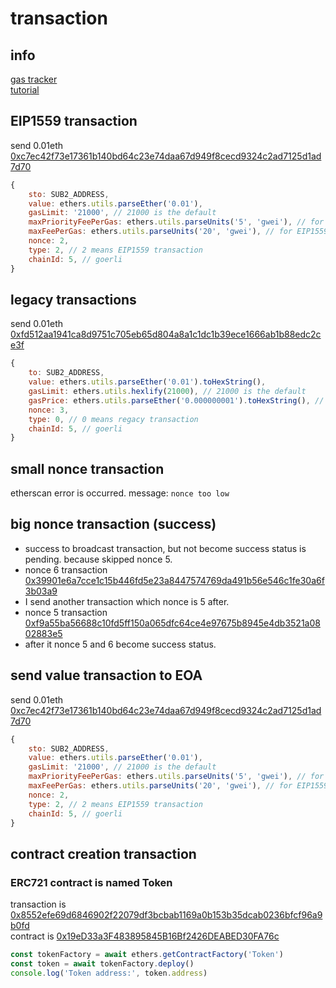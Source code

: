 # transaction

## info

[gas tracker](https://etherscan.io/gastracker)  
[tutorial](https://docs.etherscan.io/tutorials/signing-raw-transactions)

## EIP1559 transaction

send 0.01eth [0xc7ec42f73e17361b140bd64c23e74daa67d949f8cecd9324c2ad7125d1ad7d70](https://goerli.etherscan.io/tx/0xc7ec42f73e17361b140bd64c23e74daa67d949f8cecd9324c2ad7125d1ad7d70)

```javascript
{
    sto: SUB2_ADDRESS,
    value: ethers.utils.parseEther('0.01'),
    gasLimit: '21000', // 21000 is the default
    maxPriorityFeePerGas: ethers.utils.parseUnits('5', 'gwei'), // for EIP1559
    maxFeePerGas: ethers.utils.parseUnits('20', 'gwei'), // for EIP1559
    nonce: 2,
    type: 2, // 2 means EIP1559 transaction
    chainId: 5, // goerli
}
```

## legacy transactions

send 0.01eth [0xfd512aa1941ca8d9751c705eb65d804a8a1c1dc1b39ece1666ab1b88edc2ce3f](https://goerli.etherscan.io/tx/0xfd512aa1941ca8d9751c705eb65d804a8a1c1dc1b39ece1666ab1b88edc2ce3f)

```javascript
{
    to: SUB2_ADDRESS,
    value: ethers.utils.parseEther('0.01').toHexString(),
    gasLimit: ethers.utils.hexlify(21000), // 21000 is the default
    gasPrice: ethers.utils.parseEther('0.000000001').toHexString(), // to avoid transaction underpriced
    nonce: 3,
    type: 0, // 0 means regacy transaction
    chainId: 5, // goerli
}
```

## small nonce transaction

etherscan error is occurred. message: `nonce too low`

## big nonce transaction (success)

- success to broadcast transaction, but not become success status is pending. because skipped nonce 5.
- nonce 6 transaction [0x39901e6a7cce1c15b446fd5e23a8447574769da491b56e546c1fe30a6f3b03a9](https://goerli.etherscan.io/tx/0x39901e6a7cce1c15b446fd5e23a8447574769da491b56e546c1fe30a6f3b03a9)
- I send another transaction which nonce is 5 after.
- nonce 5 transaction [0xf9a55ba56688c10fd5ff150a065dfc64ce4e97675b8945e4db3521a0802883e5](https://goerli.etherscan.io/tx/0xf9a55ba56688c10fd5ff150a065dfc64ce4e97675b8945e4db3521a0802883e5)
- after it nonce 5 and 6 become success status.

## send value transaction to EOA

send 0.01eth [0xc7ec42f73e17361b140bd64c23e74daa67d949f8cecd9324c2ad7125d1ad7d70](https://goerli.etherscan.io/tx/0xc7ec42f73e17361b140bd64c23e74daa67d949f8cecd9324c2ad7125d1ad7d70)

```javascript
{
    sto: SUB2_ADDRESS,
    value: ethers.utils.parseEther('0.01'),
    gasLimit: '21000', // 21000 is the default
    maxPriorityFeePerGas: ethers.utils.parseUnits('5', 'gwei'), // for EIP1559
    maxFeePerGas: ethers.utils.parseUnits('20', 'gwei'), // for EIP1559
    nonce: 2,
    type: 2, // 2 means EIP1559 transaction
    chainId: 5, // goerli
}
```

## contract creation transaction

### ERC721 contract is named Token

transaction is [0x8552efe69d6846902f22079df3bcbab1169a0b153b35dcab0236bfcf96a9b0fd](https://goerli.etherscan.io/tx/0x8552efe69d6846902f22079df3bcbab1169a0b153b35dcab0236bfcf96a9b0fd)  
contract is [0x19eD33a3F483895845B16Bf2426DEABED30FA76c](https://goerli.etherscan.io/address/0x19ed33a3f483895845b16bf2426deabed30fa76c)

```typescript
const tokenFactory = await ethers.getContractFactory('Token')
const token = await tokenFactory.deploy()
console.log('Token address:', token.address)
```
